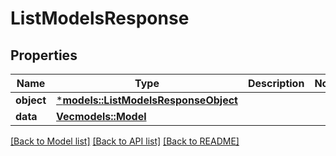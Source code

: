 # ListModelsResponse

## Properties
Name | Type | Description | Notes
------------ | ------------- | ------------- | -------------
**object** | [***models::ListModelsResponseObject**](ListModelsResponse_object.md) |  | 
**data** | [**Vec<models::Model>**](Model.md) |  | 

[[Back to Model list]](../README.md#documentation-for-models) [[Back to API list]](../README.md#documentation-for-api-endpoints) [[Back to README]](../README.md)


